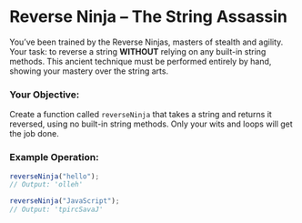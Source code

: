 # Reverse Ninja – The String Assassin

You’ve been trained by the Reverse Ninjas, masters of stealth and agility. Your task: to reverse a string **WITHOUT** relying on any built-in string methods. This ancient technique must be performed entirely by hand, showing your mastery over the string arts.

### Your Objective:

Create a function called `reverseNinja` that takes a string and returns it reversed, using no built-in string methods. Only your wits and loops will get the job done.

### Example Operation:

```js
reverseNinja("hello");
// Output: 'olleh'

reverseNinja("JavaScript");
// Output: 'tpircSavaJ'
```
